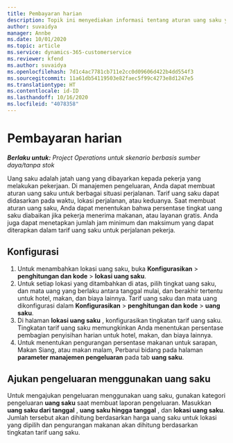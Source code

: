 ```yaml
---
title: Pembayaran harian
description: Topik ini menyediakan informasi tentang aturan uang saku yang digunakan dalam manajemen pengeluaran.
author: suvaidya
manager: Annbe
ms.date: 10/01/2020
ms.topic: article
ms.service: dynamics-365-customerservice
ms.reviewer: kfend
ms.author: suvaidya
ms.openlocfilehash: 7d1c4ac7781cb711e2cc0d09606d422b4dd554f3
ms.sourcegitcommit: 11a61db54119503e82faec5f99c4273e8d1247e5
ms.translationtype: HT
ms.contentlocale: id-ID
ms.lasthandoff: 10/16/2020
ms.locfileid: "4078358"
---
```

# <a name="per-diems"></a>Pembayaran harian

_**Berlaku untuk:** Project Operations untuk skenario berbasis sumber daya/tanpa stok_


Uang saku adalah jatah uang yang dibayarkan kepada pekerja yang melakukan pekerjaan. Di manajemen pengeluaran, Anda dapat membuat aturan uang saku untuk berbagai situasi perjalanan. Tarif uang saku dapat didasarkan pada waktu, lokasi perjalanan, atau keduanya. Saat membuat aturan uang saku, Anda dapat menentukan bahwa persentase tingkat uang saku diabaikan jika pekerja menerima makanan, atau layanan gratis. Anda juga dapat menetapkan jumlah jam minimum dan maksimum yang dapat diterapkan dalam tarif uang saku untuk perjalanan pekerja.

## <a name="configuration"></a>Konfigurasi 

1. Untuk menambahkan lokasi uang saku, buka **Konfigurasikan** > **penghitungan dan kode** > **lokasi uang saku**.
2. Untuk setiap lokasi yang ditambahkan di atas, pilih tingkat uang saku, dan mata uang yang berlaku antara tanggal mulai, dan berakhir tertentu untuk hotel, makan, dan biaya lainnya. Tarif uang saku dan mata uang dikonfigurasi dalam **Konfigurasikan** > **penghitungan dan kode** > **uang saku**.
3. Di halaman **lokasi uang saku** , konfigurasikan tingkatan tarif uang saku. Tingkatan tarif uang saku memungkinkan Anda menentukan persentase pembagian penyisihan harian untuk hotel, makan, dan biaya lainnya. 
4. Untuk menentukan pengurangan persentase makanan untuk sarapan, Makan Siang, atau makan malam, Perbarui bidang pada halaman **parameter manajemen pengeluaran** pada tab **uang saku**. 
    
## <a name="submit-expenses-using-per-diem"></a>Ajukan pengeluaran menggunakan uang saku
Untuk mengajukan pengeluaran menggunakan uang saku, gunakan kategori pengeluaran **uang saku** saat membuat laporan pengeluaran. Masukkan **uang saku dari tanggal** , **uang saku hingga tanggal** , dan **lokasi uang saku**. Jumlah tersebut akan dihitung berdasarkan harga uang saku untuk lokasi yang dipilih dan pengurangan makanan akan dihitung berdasarkan tingkatan tarif uang saku.
